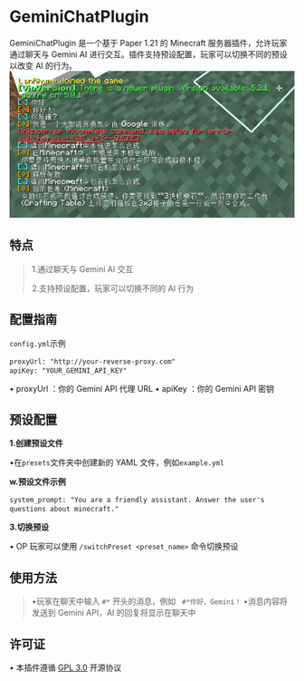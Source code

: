 # GeminiChatPlugin
GeminiChatPlugin 是一个基于 Paper 1.21 的 Minecraft 服务器插件，允许玩家通过聊天与 Gemini AI 进行交互。插件支持预设配置，玩家可以切换不同的预设以改变 AI 的行为。
![](https://github.com/LanRhyme/GeminiChatPlugin/blob/master/5fc50da6a1ff4b81ef752d2a7152ecc6.png)

## 特点
>  1.通过聊天与 Gemini AI 交互
> 
>  2.支持预设配置，玩家可以切换不同的 AI 行为


## 配置指南
`config.yml`示例
```
proxyUrl: "http://your-reverse-proxy.com"
apiKey: "YOUR_GEMINI_API_KEY"
```

•   proxyUrl  ：你的 Gemini API 代理 URL
•   apiKey  ：你的 Gemini API 密钥

## 预设配置
**1.创建预设文件**

•在`presets`文件夹中创建新的 YAML 文件，例如`example.yml`

**w.预设文件示例**

```
system_prompt: "You are a friendly assistant. Answer the user's questions about minecraft."
```

**3.切换预设**

• OP 玩家可以使用   `/switchPreset <preset_name>`   命令切换预设

## 使用方法
> •玩家在聊天中输入   `#*`   开头的消息，例如  ` #*你好，Gemini！`
> •消息内容将发送到 Gemini API，AI 的回复将显示在聊天中

## 许可证
• 本插件遵循 [GPL 3.0](https://www.gnu.org/licenses/gpl-3.0.html) 开源协议
